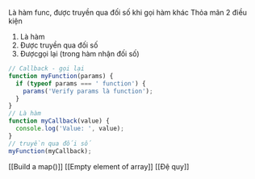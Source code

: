 Là hàm func, được truyền qua đối số khi gọi hàm khác Thỏa mãn 2 điều kiện

1.  Là hàm
2.  Được truyền qua đối số
3.  Đượcgọi lại (trong hàm nhận đối số)

```jsx
// Callback - gọi lại
function myFunction(params) {
  if (typeof params === ' function') {
    params('Verify params là function');
  }
}
// Là hàm
function myCallback(value) {
  console.log('Value: ', value);
}
// truyền qua đối số
myFunction(myCallback);
```
[[Build a map()]]
[[Empty element of array]]
[[Đệ quy]]